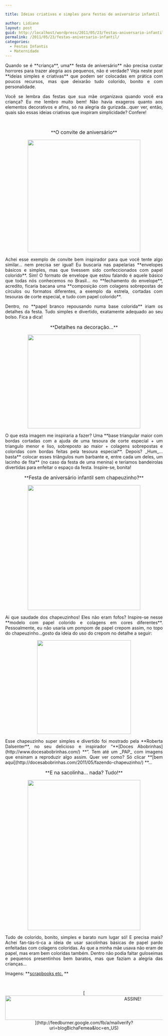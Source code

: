 ```yaml
---

title: Ideias criativas e simples para festas de aniversário infantil

author: Lidiane
layout: post
guid: http://localhost/wordpress/2011/05/23/festas-aniversario-infantil/
permalink: /2011/05/23/festas-aniversario-infantil/
categories:
  - Festas Infantis
  - Maternidade
---
```

<p style="text-align: justify;">
  Quando se é **criança**, uma** festa de aniversário** não precisa custar horrores para trazer alegria aos pequenos, não é verdade? Veja neste post **ideias simples e criativas** que podem ser colocadas em prática com poucos recursos, mas que deixarão tudo colorido, bonito e com personalidade.
</p>

<p style="text-align: justify;">
  Você se lembra das festas que sua mãe organizava quando você era criança? Eu me lembro muito bem! Não havia exageros quanto aos elementos decorativos e afins, só na alegria da gurizada…quer ver, então, quais são essas ideias criativas que inspiram simplicidade? Confere!
</p>

&nbsp;

<p style="text-align: center;">
  **<span style="font-size: medium;">O convite de aniversário</span>**
</p>

<p align="center">
  <a href="http://www.trololodemulher.com.br/blog/wp-content/uploads/2011/05/convite-de-aniversario-infantil.jpg"><img class="alignnone size-full wp-image-6407" title="convite de aniversário infantil" src="http://www.trololodemulher.com.br/blog/wp-content/uploads/2011/05/convite-de-aniversario-infantil.jpg" alt="" width="360" height="360" /></a>
</p>

<p style="text-align: justify;">
  Achei esse exemplo de convite bem inspirador para que você tente algo similar… nem precisa ser igual! Eu buscaria nas papelarias **envelopes básicos e simples, mas que tivessem sido confeccionados com papel colorido**. Sim! O formato de envelope que estou falando é aquele básico que todas nós conhecemos no Brasil… no **fechamento do envelope**, acredito, ficaria bacana uma **composição com colagens sobrepostas de círculos ou formatos diferentes, a exemplo da estrela, cortadas com tesouras de corte especial, e tudo com papel colorido**.
</p>

<p style="text-align: justify;">
  Dentro, no **papel branco repousando numa base colorida** iriam os detalhes da festa. Tudo simples e divertido, exatamente adequado ao seu bolso. Fica a dica!
</p>

<p style="text-align: center;">
  **<span style="font-size: medium;">Detalhes na decoração…</span>**
</p>

<p align="center">
  <a href="http://www.trololodemulher.com.br/blog/wp-content/uploads/2011/05/decoracao-de-festa-infantil.jpg"><img class="alignnone size-full wp-image-6408" title="decoração de festa infantil" src="http://www.trololodemulher.com.br/blog/wp-content/uploads/2011/05/decoracao-de-festa-infantil.jpg" alt="" width="360" height="300" /></a>
</p>

<p style="text-align: justify;">
  O que esta imagem me inspiraria a fazer? Uma **base triangular maior com bordas cortadas com a ajuda de uma tesoura de corte especial + um triangulo menor e liso, sobreposto ao maior + colagens sobrepostas e coloridas com bordas feitas pela tesoura especial**. Depois? _Hum_… basta** colocar esses triângulos num barbante e, entre cada um deles, um lacinho de fita** (no caso da festa de uma menina) e teríamos bandeirolas divertidas para enfeitar o espaço da festa. Inspire-se, bonita!
</p>

<p style="text-align: center;">
  **<span style="font-size: medium;">Festa de aniversário infantil sem chapeuzinho?</span>**
</p>

<p align="center">
  <a href="http://www.trololodemulher.com.br/blog/wp-content/uploads/2011/05/chapeu-festa-aniversario-infantil1.jpg"><img class="alignnone size-full wp-image-6406" title="chapeú festa aniversário infantil[1]" src="http://www.trololodemulher.com.br/blog/wp-content/uploads/2011/05/chapeu-festa-aniversario-infantil1.jpg" alt="" width="360" height="400" /></a>
</p>

<p style="text-align: justify;">
  Ai que saudade dos chapeuzinhos! Eles não eram fofos? Inspire-se nesse **modelo com papel colorido e colagens em cores diferentes**. Pessoalmente, eu não usaria um pompom de papel crepom assim, no topo do chapeuzinho…gosto da ideia do uso do crepom no detalhe a seguir:
</p>

<p align="center">
  <a href="http://www.trololodemulher.com.br/blog/wp-content/uploads/2011/05/chapeu-festa-aniversario-infantil.jpg"><img class="alignnone size-full wp-image-6405" title="chapeú festa aniversário infantil" src="http://www.trololodemulher.com.br/blog/wp-content/uploads/2011/05/chapeu-festa-aniversario-infantil.jpg" alt="" width="300" height="300" /></a>
</p>

<p style="text-align: justify;">
  Esse chapeuzinho super simples e divertido foi mostrado pela **Roberta Dalsenter**, no seu delicioso e inspirador “**[Doces Abobrinhas](http://www.docesabobrinhas.com/) **”. Tem até um _PAP_ com imagens que ensinam a reproduzir algo assim. Quer ver como? Só clicar **[bem aqui](http://docesabobrinhas.com/2011/05/fazendo-chapeuzinho/) **…
</p>

<p style="text-align: center;">
  **<span style="font-size: medium;">E na sacolinha… nada? Tudo!</span>**
</p>

<p align="center">
  <a href="http://www.trololodemulher.com.br/blog/wp-content/uploads/2011/05/festa-de-aniversario-infantil.jpg"><img class="alignnone size-full wp-image-6411" title="festa de aniversário infantil" src="http://www.trololodemulher.com.br/blog/wp-content/uploads/2011/05/festa-de-aniversario-infantil.jpg" alt="" width="360" height="480" /></a>
</p>

<p style="text-align: justify;">
  Tudo de colorido, bonito, simples e barato num lugar só! E precisa mais? Achei fan-tás-ti-ca a ideia de usar sacolinhas básicas de papel pardo enfeitadas com colagens coloridas. As que a minha mãe usava não eram de papel, mas eram bem coloridas também. Dentro não podia faltar guloseimas e pequenos presentinhos bem baratos, mas que faziam a alegria das crianças…
</p>

Imagens: **[scrapbooks etc.](http://www.scrapbooksetc.com/) **

&nbsp;

<p align="center">
  [<img class="alignnone size-full wp-image-10439" src="http://www.trololodemulher.com.br/blog/wp-content/uploads/2014/09/ASSINE.png" alt="ASSINE!" width="800" height="78" />](http://feedburner.google.com/fb/a/mailverify?uri=blogBichaFemea&loc=en_US) 
</p>